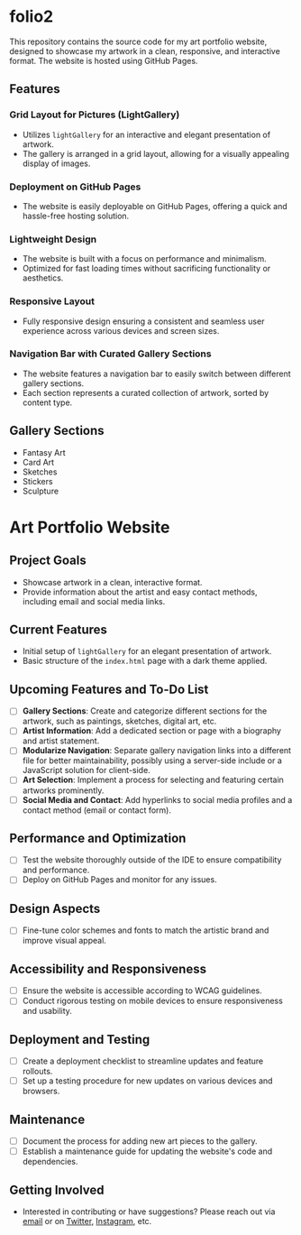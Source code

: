 # folio2

This repository contains the source code for my art portfolio website, designed to showcase my artwork in a clean, responsive, and interactive format. The website is hosted using GitHub Pages.

## Features

### Grid Layout for Pictures (LightGallery)
- Utilizes `lightGallery` for an interactive and elegant presentation of artwork.
- The gallery is arranged in a grid layout, allowing for a visually appealing display of images.

### Deployment on GitHub Pages
- The website is easily deployable on GitHub Pages, offering a quick and hassle-free hosting solution.

### Lightweight Design
- The website is built with a focus on performance and minimalism.
- Optimized for fast loading times without sacrificing functionality or aesthetics.

### Responsive Layout
- Fully responsive design ensuring a consistent and seamless user experience across various devices and screen sizes.

### Navigation Bar with Curated Gallery Sections
- The website features a navigation bar to easily switch between different gallery sections.
- Each section represents a curated collection of artwork, sorted by content type.

## Gallery Sections
- Fantasy Art
- Card Art
- Sketches
- Stickers
- Sculpture


# Art Portfolio Website

## Project Goals
- Showcase artwork in a clean, interactive format.
- Provide information about the artist and easy contact methods, including email and social media links.

## Current Features
- Initial setup of `lightGallery` for an elegant presentation of artwork.
- Basic structure of the `index.html` page with a dark theme applied.

## Upcoming Features and To-Do List
- [ ] **Gallery Sections**: Create and categorize different sections for the artwork, such as paintings, sketches, digital art, etc.
- [ ] **Artist Information**: Add a dedicated section or page with a biography and artist statement.
- [ ] **Modularize Navigation**: Separate gallery navigation links into a different file for better maintainability, possibly using a server-side include or a JavaScript solution for client-side.
- [ ] **Art Selection**: Implement a process for selecting and featuring certain artworks prominently.
- [ ] **Social Media and Contact**: Add hyperlinks to social media profiles and a contact method (email or contact form).

## Performance and Optimization
- [ ] Test the website thoroughly outside of the IDE to ensure compatibility and performance.
- [ ] Deploy on GitHub Pages and monitor for any issues.

## Design Aspects
- [ ] Fine-tune color schemes and fonts to match the artistic brand and improve visual appeal.

## Accessibility and Responsiveness
- [ ] Ensure the website is accessible according to WCAG guidelines.
- [ ] Conduct rigorous testing on mobile devices to ensure responsiveness and usability.

## Deployment and Testing
- [ ] Create a deployment checklist to streamline updates and feature rollouts.
- [ ] Set up a testing procedure for new updates on various devices and browsers.

## Maintenance
- [ ] Document the process for adding new art pieces to the gallery.
- [ ] Establish a maintenance guide for updating the website's code and dependencies.

## Getting Involved
- Interested in contributing or have suggestions? Please reach out via [email](mailto:your-email@example.com) or on [Twitter](https://twitter.com/yourusername), [Instagram](https://instagram.com/yourusername), etc.

